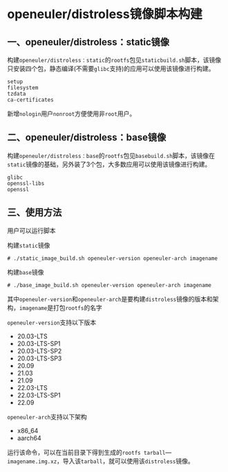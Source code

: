 # openeuler/distroless镜像脚本构建
## 一、openeuler/distroless：static镜像

构建`openeuler/distroless：static`的`rootfs`包见`staticbuild.sh`脚本，该镜像只安装四个包，静态编译(不需要`glibc`支持)的应用可以使用该镜像进行构建。

```
setup
filesystem
tzdata
ca-certificates
```

新增`nologin`用户`nonroot`方便使用非`root`用户。

## 二、openeuler/distroless：base镜像

构建`openeuler/distroless：base`的`rootfs`包见`basebuild.sh`脚本，该镜像在`static`镜像的基础，另外装了3个包，大多数应用可以使用该镜像进行构建。

```
glibc
openssl-libs
openssl
```

## 三、使用方法

用户可以运行脚本

构建`static`镜像

```
# ./static_image_build.sh openeuler-version openeuler-arch imagename
```

构建`base`镜像

```
# ./base_image_build.sh openeuler-version openeuler-arch imagename
```

其中`openeuler-version`和`openeuler-arch`是要构建`distroless`镜像的版本和架构，`imagename`是打包`rootfs`的名字

`openeuler-version`支持以下版本

- 20.03-LTS
- 20.03-LTS-SP1
- 20.03-LTS-SP2
- 20.03-LTS-SP3
- 20.09
- 21.03
- 21.09
- 22.03-LTS
- 22.03-LTS-SP1
- 22.09

`openeuler-arch`支持以下架构

- x86_64
- aarch64

运行该命令，可以在当前目录下得到生成的`rootfs tarball`—`imagename.img.xz`，导入该`tarball`，就可以使用该`distroless`镜像。